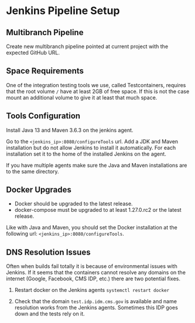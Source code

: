 # Jenkins Pipeline Setup

## Multibranch Pipeline

Create new multibranch pipeline pointed at current project with the expected GitHub URL.

## Space Requirements

One of the integration testing tools we use, called Testcontainers, requires that the 
root volume `/` have at least 2GB of free space. If this is not the case mount an additional
volume to give it at least that much space.

## Tools Configuration

Install Java 13 and Maven 3.6.3 on the jenkins agent.

Go to the `<jenkins_ip>:8080/configureTools` url. Add a JDK and Maven installation
but do not allow Jenkins to install it automatically. For each installation set it to the home of the
installed Jenkins on the agent.

If you have multiple agents make sure the Java and Maven installations are to the same directory.

## Docker Upgrades

* Docker should be upgraded to the latest release.
* docker-compose must be upgraded to at least 1.27.0.rc2 or the latest release.

Like with Java and Maven, you should set the Docker installation at the following url: `<jenkins_ip>:8080/configureTools`.

## DNS Resolution Issues

Often when builds fail totally it is because of environmental issues with Jenkins. If it seems that the containers
cannot resolve any domains on the internet (Google, Facebook, CMS IDP, etc.) there are two potential fixes.

1. Restart docker on the Jenkins agents `systemctl restart docker`

2. Check that the domain `test.idp.idm.cms.gov` is available and name resolution works from the Jenkins agents. Sometimes
this IDP goes down and the tests rely on it.
